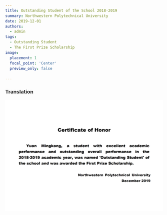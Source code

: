 ```yaml
---
title: Outstanding Student of the School 2018-2019
summary: Northwestern Polytechnical University
date: 2019-12-01
authors:
  - admin
tags:
  - Outstanding Student
  - The First Prize Scholarship
image:
  placement: 1
  focal_point: 'Center'
  preview_only: false
  
---
```


### Translation
![](./19en.png)



